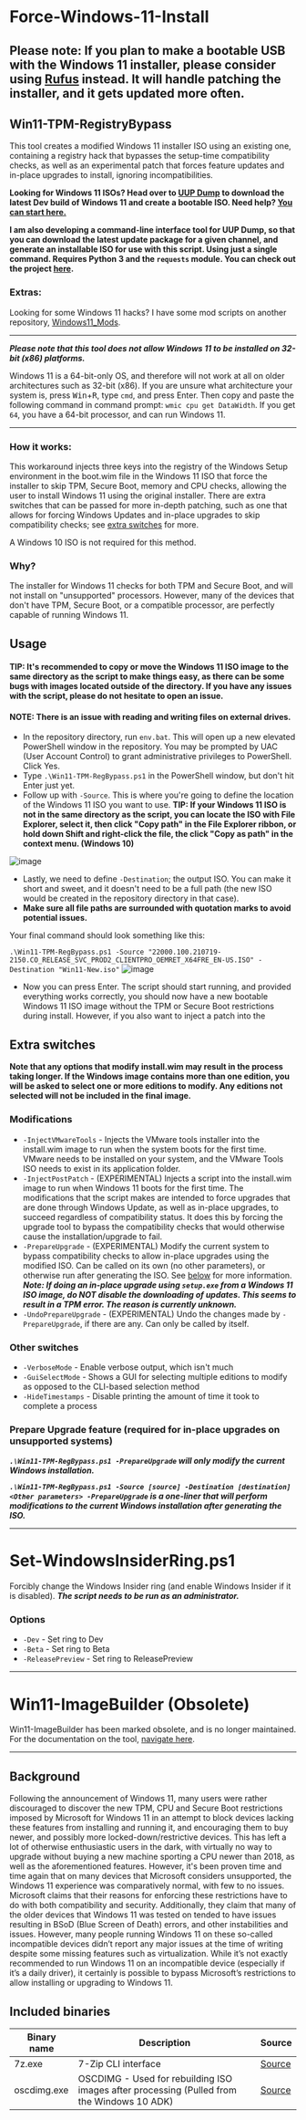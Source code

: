 # Force-Windows-11-Install

## Please note: If you plan to make a bootable USB with the Windows 11 installer, please consider using [Rufus](https://rufus.ie) instead. It will handle patching the installer, and it gets updated more often.


## Win11-TPM-RegistryBypass
This tool creates a modified Windows 11 installer ISO using an existing one, containing a registry hack that bypasses the setup-time compatibility checks, as well as an experimental patch that forces feature updates and in-place upgrades to install, ignoring incompatibilities.

**Looking for Windows 11 ISOs? Head over to [UUP Dump](https://uupdump.net/fetchupd.php?arch=amd64&ring=wif&build=latest) to download the latest Dev build of Windows 11 and create a bootable ISO. Need help? [You can start here.](https://github.com/JosephM101/Force-Windows-11-Install/blob/main/docs/UUPDump-Tutorial.md)**

**I am also developing a command-line interface tool for UUP Dump, so that you can download the latest update package for a given channel, and generate an installable ISO for use with this script. Using just a single command. Requires Python 3 and the `requests` module. You can check out the project [here](https://github.com/JosephM101/uupdump_cli#one-line-run).**

### Extras:
Looking for some Windows 11 hacks? I have some mod scripts on another repository, [Windows11_Mods](https://github.com/JosephM101/Windows11_Mods).

------

***Please note that this tool does not allow Windows 11 to be installed on 32-bit (x86) platforms.***

Windows 11 is a 64-bit-only OS, and therefore will not work at all on older architectures such as 32-bit (x86). If you are unsure what architecture your system is, press <kbd>Win</kbd>+<kbd>R</kbd>, type `cmd`, and press Enter. Then copy and paste the following command in command prompt: `wmic cpu get DataWidth`. If you get `64`, you have a 64-bit processor, and can run Windows 11.

------

### How it works:
This workaround injects three keys into the registry of the Windows Setup environment in the boot.wim file in the Windows 11 ISO that force the installer to skip TPM, Secure Boot, memory and CPU checks, allowing the user to install Windows 11 using the original installer. There are extra switches that can be passed for more in-depth patching, such as one that allows for forcing Windows Updates and in-place upgrades to skip compatibility checks; see [extra switches](#extra-switches) for more.

A Windows 10 ISO is not required for this method.

### Why?
The installer for Windows 11 checks for both TPM and Secure Boot, and will not install on "unsupported" processors. However, many of the devices that don't have TPM, Secure Boot, or a compatible processor, are perfectly capable of running Windows 11.

## Usage
#### TIP: It's recommended to copy or move the Windows 11 ISO image to the same directory as the script to make things easy, as there can be some bugs with images located outside of the directory. If you have any issues with the script, please do not hesitate to open an issue.
#### NOTE: There is an issue with reading and writing files on external drives.
- In the repository directory, run `env.bat`. This will open up a new elevated PowerShell window in the repository. You may be prompted by UAC (User Account Control) to grant administrative privileges to PowerShell. Click Yes.
- Type `.\Win11-TPM-RegBypass.ps1` in the PowerShell window, but don't hit Enter just yet.
- Follow up with `-Source`. This is where you're going to define the location of the Windows 11 ISO you want to use.
**TIP: If your Windows 11 ISO is not in the same directory as the script, you can locate the ISO with File Explorer, select it, then click "Copy path" in the File Explorer ribbon, or hold down Shift and right-click the file, the click "Copy as path" in the context menu. (Windows 10)** 

![image](https://user-images.githubusercontent.com/28277730/127249747-aee0fda7-bfaa-450b-b58b-1b3030ba0e56.png)

- Lastly, we need to define `-Destination`; the output ISO. You can make it short and sweet, and it doesn't need to be a full path (the new ISO would be created in the repository directory in that case).
- **Make sure all file paths are surrounded with quotation marks to avoid potential issues.** 

Your final command should look something like this:

`.\Win11-TPM-RegBypass.ps1 -Source "22000.100.210719-2150.CO_RELEASE_SVC_PROD2_CLIENTPRO_OEMRET_X64FRE_EN-US.ISO" -Destination "Win11-New.iso"`
![image](https://user-images.githubusercontent.com/28277730/127249867-bd20873a-8b5d-45fc-bb1d-942a12c8edcc.png)
- Now you can press Enter. The script should start running, and provided everything works correctly, you should now have a new bootable Windows 11 ISO image without the TPM or Secure Boot restrictions during install. However, if you also want to inject a patch into the 

## Extra switches
**Note that any options that modify install.wim may result in the process taking longer. If the Windows image contains more than one edition, you will be asked to select one or more editions to modify. Any editions not selected will not be included in the final image.**

### Modifications
- `-InjectVMwareTools` - Injects the VMware tools installer into the install.wim image to run when the system boots for the first time. VMware needs to be installed on your system, and the VMware Tools ISO needs to exist in its application folder.
- `-InjectPostPatch` - (EXPERIMENTAL) Injects a script into the install.wim image to run when Windows 11 boots for the first time. The modifications that the script makes are intended to force upgrades that are done through Windows Update, as well as in-place upgrades, to succeed regardless of compatibility status. It does this by forcing the upgrade tool to bypass the compatibility checks that would otherwise cause the installation/upgrade to fail.
- `-PrepareUpgrade` - (EXPERIMENTAL) Modify the current system to bypass compatibility checks to allow in-place upgrades using the modified ISO. Can be called on its own (no other parameters), or otherwise run after generating the ISO. See [below](#prepare-upgrade-feature) for more information.
    ***Note: If doing an in-place upgrade using `setup.exe` from a Windows 11 ISO image, do NOT disable the downloading of updates. This seems to result in a TPM error. The reason is currently unknown.***
- `-UndoPrepareUpgrade` - (EXPERIMENTAL) Undo the changes made by `-PrepareUpgrade`, if there are any. Can only be called by itself.

### Other switches
- `-VerboseMode` - Enable verbose output, which isn't much
- `-GuiSelectMode` - Shows a GUI for selecting multiple editions to modify as opposed to the CLI-based selection method
- `-HideTimestamps` - Disable printing the amount of time it took to complete a process

### Prepare Upgrade feature (required for in-place upgrades on unsupported systems)

***`.\Win11-TPM-RegBypass.ps1 -PrepareUpgrade` will only modify the current Windows installation.***

***`.\Win11-TPM-RegBypass.ps1 -Source [source] -Destination [destination] <Other parameters> -PrepareUpgrade` is a one-liner that will perform modifications to the current Windows installation after generating the ISO.***

--------

# Set-WindowsInsiderRing.ps1
 Forcibly change the Windows Insider ring (and enable Windows Insider if it is disabled). ***The script needs to be run as an administrator.***

### Options
- `-Dev` - Set ring to Dev
- `-Beta` - Set ring to Beta
- `-ReleasePreview` - Set ring to ReleasePreview



--------

# Win11-ImageBuilder (Obsolete)
Win11-ImageBuilder has been marked obsolete, and is no longer maintained. For the documentation on the tool, [navigate here](https://github.com/JosephM101/Force-Windows-11-Install/blob/main/docs/Documentation%20for%20Win11-ImageBuilder.md).

--------

## Background
Following the announcement of Windows 11, many users were rather discouraged to discover the new TPM, CPU and Secure Boot restrictions imposed by Microsoft for Windows 11 in an attempt to block devices lacking these features from installing and running it, and encouraging them to buy newer, and possibly more locked-down/restrictive devices. This has left a lot of otherwise enthusiastic users in the dark, with virtually no way to upgrade without buying a new machine sporting a CPU newer than 2018, as well as the aforementioned features. However, it's been proven time and time again that on many devices that Microsoft considers unsupported, the Windows 11 experience was comparatively normal, with few to no issues. Microsoft claims that their reasons for enforcing these restrictions have to do with both compatibility and security. Additionally, they claim that many of the older devices that Windows 11 was tested on tended to have issues resulting in BSoD (Blue Screen of Death) errors, and other instabilities and issues. However, many people running Windows 11 on these so-called incompatible devices didn’t report any major issues at the time of writing despite some missing features such as virtualization. While it’s not exactly recommended to run Windows 11 on an incompatible device (especially if it’s a daily driver), it certainly is possible to bypass Microsoft’s restrictions to allow installing or upgrading to Windows 11.


## Included binaries
 | Binary name | Description | Source
 | ---         | ---       | ---         |
 | 7z.exe      | 7-Zip CLI interface     | [Source](https://www.7-zip.org/) |
 | oscdimg.exe | OSCDIMG - Used for rebuilding ISO images after processing (Pulled from the Windows 10 ADK) | [Source](https://docs.microsoft.com/en-us/windows-hardware/get-started/adk-install) |
